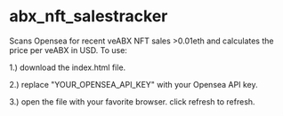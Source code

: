 # abx_nft_salestracker
Scans Opensea for recent veABX NFT sales >0.01eth and calculates the price per veABX in USD. To use:

1.) download the index.html file.

2.) replace "YOUR_OPENSEA_API_KEY" with your Opensea API key.

3.) open the file with your favorite browser. click refresh to refresh.
